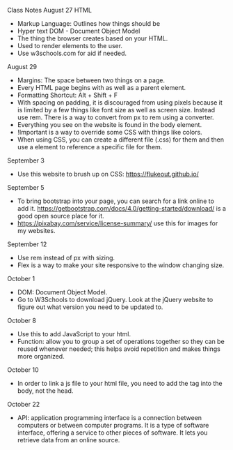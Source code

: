 Class Notes
August 27
HTML
- Markup Language: Outlines how things should be
- Hyper text
DOM - Document Object Model
- The thing the browser creates based on your HTML.
- Used to render elements to the user.
- Use w3schools.com for aid if needed.

August 29
- Margins: The space between two things on a page.
- Every HTML page begins with <!DOCTYPE html> as well as a parent <html> element.
- Formatting Shortcut: Alt + Shift + F
- With spacing on padding, it is discouraged from using pixels because it is limited by a few things like font size as well as screen size. Instead use rem. There is a way to convert from px to rem using a converter.
- Everything you see on the website is found in the body element.
- !Important is a way to override some CSS with things like colors.
- When using CSS, you can create a different file (.css) for them and then use a <link href> element to reference a specific file for them.

September 3
- Use this website to brush up on CSS: https://flukeout.github.io/

September 5
- To bring bootstrap into your page, you can search for a link online to add it. https://getbootstrap.com/docs/4.0/getting-started/download/ is a good open source place for it.
- https://pixabay.com/service/license-summary/ use this for images for my websites.

September 12
- Use rem instead of px with sizing.
- Flex is a way to make your site responsive to the window changing size.

October 1
- DOM: Document Object Model.
- Go to W3Schools to download jQuery. Look at the jQuery website to figure out what version you need to be updated to.

October 8
- <script src="https://code.jquery.com/jquery-3.6.0.min.js"></script> Use this to add JavaScript to your html.
- Function: allow you to group a set of operations together so they can be reused whenever needed; this helps avoid repetition and makes things more organized.

October 10
- In order to link a js file to your html file, you need to add the <script src="File link.js"></script> tag into the body, not the head.

October 22
- API: application programming interface is a connection between computers or between computer programs. It is a type of software interface, offering a service to other pieces of software. It lets you retrieve data from an online source.